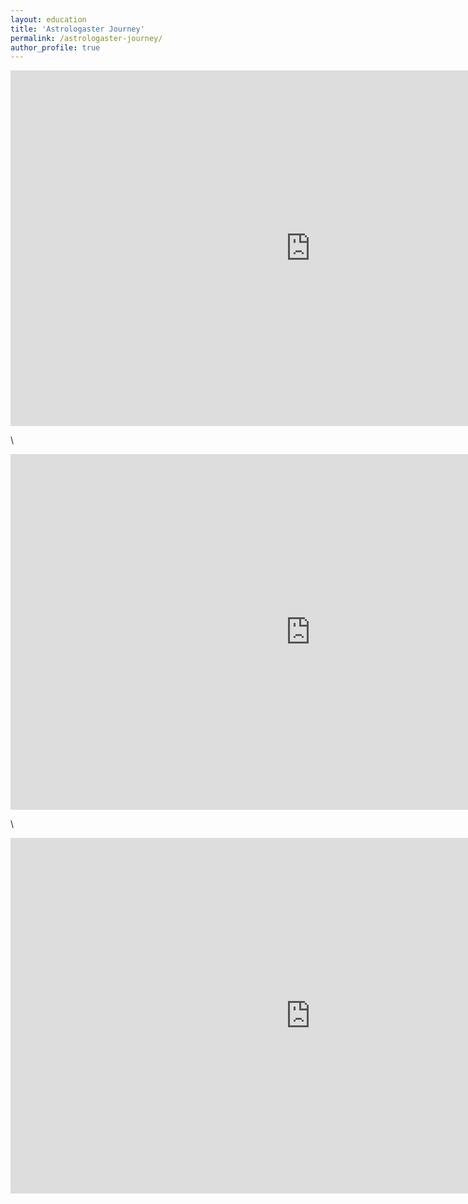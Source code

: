 ```yaml
---
layout: education
title: 'Astrologaster Journey'
permalink: /astrologaster-journey/
author_profile: true
---
```


<iframe src="https://docs.google.com/presentation/d/e/2PACX-1vRbejkYCjweiGsWQp3yL3vFvd9QV-8ShG2UuG8AwIqJv0Paw8QcsNPRLCzNE5WNULAOP3ItAPEvwpXk/embed?start=false&loop=false&delayms=60000" frameborder="0" width="960" height="569" allowfullscreen="true" mozallowfullscreen="true" webkitallowfullscreen="true"></iframe>

\

<iframe src="https://docs.google.com/presentation/d/e/2PACX-1vRnXavUxfrg-Mix45ggmVCkYfP1icageXytKY_hCQzGSMcugxNb8e5AKkj7NCmr4eMTo2Qwk-pCjOJW/embed?start=false&loop=false&delayms=60000" frameborder="0" width="960" height="569" allowfullscreen="true" mozallowfullscreen="true" webkitallowfullscreen="true"></iframe>

\

<iframe src="https://docs.google.com/presentation/d/e/2PACX-1vRJDpnm_Y3GFR8S-6UJVA-DmLLIkryB7-Da1SaCwWKW4wstT8EV8mWCZi_szl4WonHo4Q8Z77q_gdou/embed?start=false&loop=false&delayms=5000" frameborder="0" width="960" height="569" allowfullscreen="true" mozallowfullscreen="true" webkitallowfullscreen="true"></iframe>
